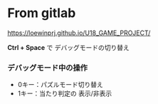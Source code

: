 # From gitlab

https://loewinprj.github.io/U18_GAME_PROJECT/

<b>Ctrl + Space</b> で デバッグモードの切り替え

### デバッグモード中の操作  
* 0キー：パズルモード切り替え  
* 1キー：当たり判定の 表示/非表示

